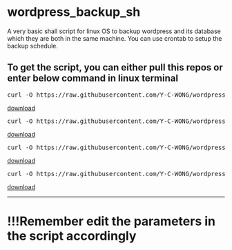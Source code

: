 # wordpress_backup_sh

A very basic shall script for linux OS to backup wordpress and its database which they are both in the same machine.
You can use crontab to setup the backup schedule.

To get the script, you can either pull this repos or enter below command in linux terminal
---------------------

<pre>curl -O https://raw.githubusercontent.com/Y-C-WONG/wordpress_backup_and_restore_sh/main/wp_config.sh</pre>
[download](https://raw.githubusercontent.com/Y-C-WONG/wordpress_backup_and_restore_sh/main/wp_config.sh)

<pre>curl -O https://raw.githubusercontent.com/Y-C-WONG/wordpress_backup_and_restore_sh/main/wordpress_backup.sh</pre>
[download](https://raw.githubusercontent.com/Y-C-WONG/wordpress_backup_and_restore_sh/main/wordpress_backup.sh)

<pre>curl -O https://raw.githubusercontent.com/Y-C-WONG/wordpress_backup_and_restore_sh/main/wp_config.sh</pre>
[download](https://raw.githubusercontent.com/Y-C-WONG/wordpress_backup_and_restore_sh/main/wp_config.sh)

<pre>curl -O https://raw.githubusercontent.com/Y-C-WONG/wordpress_backup_and_restore_sh/main/wordpress_restore.sh</pre>
[download](https://raw.githubusercontent.com/Y-C-WONG/wordpress_backup_and_restore_sh/main/wordpress_restore.sh)

--------------------

# !!!Remember edit the parameters in the script accordingly
